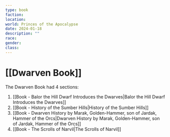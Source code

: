 ```yaml
---
type: book
faction: 
location: 
world: Princes of the Apocalypse
date: 2024-01-18
description: ""
race: 
gender: 
class:
---
```

# [[Dwarven Book]]

The Dwarven Book had 4 sections:

1. [[Book - Balor the Hill Dwarf Introduces the Dwarves|Balor the Hill Dwarf Introduces the Dwarves]]
2. [[Book - History of the Sumber Hills|History of the Sumber Hills]]
3. [[Book - Dwarven History by Marak, Golden-Hammer, son of Jardak, Hammer of the Orcs|Dwarven History by Marak, Golden-Hammer, son of Jardak, Hammer of the Orcs]]
4. [[Book - The Scrolls of Narvil|The Scrolls of Narvil]]